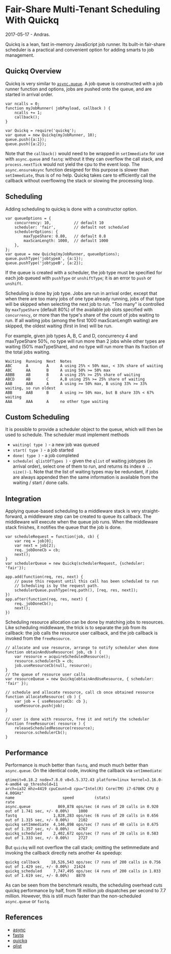 Fair-Share Multi-Tenant Scheduling With Quickq
==============================================
2017-05-17 - Andras.

Quickq is a lean, fast in-memory JavaScript job runner.  Its built-in fair-share
scheduler is a practical and convenient option for adding smarts to job management.


Quickq Overview
---------------

Quickq is very similar to [`async.queue`](https://npmjs.com/package/async).  A job queue
is constructed with a job runner function and options, jobs are pushed onto the queue, and are
started in arrival order.

    var ncalls = 0;
    function myJobRunner( jobPayload, callback ) {
        ncalls += 1;
        callback();
    }

    var Quickq = require('quickq');
    var queue = new Quickq(myJobRunner, 10);
    queue.push({a:1});
    queue.push({a:2});

Note that the `callback()` would need to be wrapped in `setImmediate` for use with
`async.queue` and `fastq`: without it they can overflow the call stack, and
`process.nextTick` would not yield the cpu to the event loop.  The `async.ensureAsync`
function designed for this purpose is slower than `setImmediate`, thus is of no help.
Quickq takes care to efficiently call the callback without overflowing the stack or
slowing the processing loop.


Scheduling
----------

Adding scheduling to quickq is done with a constructor option.

    var queueOptions = {
        concurrency: 10,          // default 10
        scheduler: 'fair',        // default not scheduled
        schedulerOptions: {
            maxTypeShare: 0.80,   // default 0.8
            maxScanLength: 1000,  // default 1000
        },
    };
    var queue = new Quickq(myJobRunner, queueOptions);
    queue.pushType('jobtypeA', {a:1});
    queue.pushType('jobtypeB', {a:2});

If the queue is created with a scheduler, the job type must be specified for each job
queued with `pushType` or `unshiftType`; it is an error to `push` or `unshift`.

Scheduling is done by job type.  Jobs are run in arrival order, except that when there
are too many jobs of one type already running, jobs of that type will be skipped when
selecting the next job to run.  "Too many" is controlled by `maxTypeShare` (default 80%)
of the available job slots specified with `concurrency`, or more than the type's share
of the count of jobs waiting to run.  If all waiting jobs (among the first 1000
maxScanLength waiting) are skipped, the oldest waiting (first in line) will be run.

For example, given job types A, B, C and D, concurrency 4 and maxTypeShare 50%, no type
will run more than 2 jobs while other types are waiting (50% maxTypeShare), and no type
will run more than its fraction of the total jobs waiting.

    Waiting  Running  Next  Notes
    ABC      A        A     A using 25% < 50% max, < 33% share of waiting
    ABC      AA       B     A using 50% >= 50% max
    ABBB     AB       B     A using 25% >= 25% share of waiting
    ABCD     AB       C     A,B using 25% >= 25% share of waiting
    AAB      AAB      A     A using >= 50% max, B using 33% >= 33% waiting, so run oldest
    ABB      AAB      B     A using >= 50% max, but B share 33% < 67% waiting
    AAA      AAA      A     no other type waiting


Custom Scheduling
-----------------

It is possible to provide a scheduler object to the queue, which will then be used to
schedule.  The scheduler must implement methods

- `waiting( type )` - a new job was queued
- `start( type )` - a job started
- `done( type )` - a job completed
- `schedule( qlistOfTypes )` - given the `qlist` of waiting jobtypes (in arrival order),
  select one of them to run, and returns its index `0 .. size()-1`. Note that the list
  of waiting types may be redundant, if jobs are always appended then the same
  information is available from the waiting / start / done calls.

Integration
-----------

Applying queue-based scheduling to a middleware stack is very straight-forward, a
middleware step can be created to queue its callback.  The middleware will execute when
the queue job runs.  When the middleware stack finishes, it notifies the queue that
the job is done.

    var scheduleRequest = function(job, cb) {
        var req = job[0];
        var next = job[2];
        req._jobDoneCb = cb;
        next();
    }
    var schedulerQueue = new Quickq(schedulerRequest, {scheduler: 'fair'});

    app.add(function(req, res, next) {
        // pause this request until this call has been scheduled to run
        // Scheduling is by the request path.
        schedulerQueue.pushType(req.path(), [req, res, next]);
    })
    app.after(function(req, res, next) {
        req._jobDoneCb();
        next();
    })

Scheduling resource allocation can be done by matching jobs to resources.  Like
scheduling middleware, the trick is to separate the job from its callback:  the job
calls the resource user callback, and the job callback is invoked from the
`freeResource`.

    // allocate and use resource, arrange to notify scheduler when done
    function obtainAndUseResource( job, cb ) {
        var resource = acquireScheduledResource();
        resource.schedulerCb = cb;
        job.useResourceCb(null, resource);
    }
    // the queue of resource user calls
    var resourceQueue = new Quickq(obtainAndUseResource, { scheduler: 'fair' });

    // schedule and allocate resource, call cb once obtained resource
    function allocateResource( cb ) {
        var job = { useResourceCb: cb };
        useResource.push(job);
    }

    // user is done with resource, free it and notify the scheduler
    function freeResource( resource ) {
        releaseScheduledResource(resource);
        resource.schedulerCb();
    }

Performance
-----------

Performance is much better than `fastq`, and much much better than `async.queue`.
On the identical code, invoking the callback via `setImmediate`:

    qtimeit=0.18.2 node=7.8.0 v8=5.5.372.43 platform=linux kernel=3.16.0-4-amd64 up_threshold=11
    arch=ia32 mhz=4419 cpuCount=8 cpu="Intel(R) Core(TM) i7-6700K CPU @ 4.00GHz"
    name                     speed         (stats)                                                      rate
    async.queue            869,878 ops/sec (4 runs of 20 calls in 0.920 out of 1.741 sec, +/- 0.00%)    1000
    fastq                1,828,283 ops/sec (6 runs of 20 calls in 0.656 out of 1.315 sec, +/- 0.00%)    2102
    quickq setImmediate  4,146,898 ops/sec (7 runs of 40 calls in 0.675 out of 1.357 sec, +/- 0.00%)    4767
    quickq_scheduled     2,402,672 ops/sec (7 runs of 20 calls in 0.583 out of 1.333 sec, +/- 0.00%)    2727

But `quickq` will not overflow the call stack; omitting the setImmediate and invoking
the callback directly nets another 4x speedup:

    quickq callback     18,526,543 ops/sec (7 runs of 200 calls in 0.756 out of 1.429 sec, +/- 0.00%)  21424
    quickq_scheduled     7,747,495 ops/sec (4 runs of 200 calls in 1.033 out of 1.619 sec, +/- 0.00%)   8870

As can be seen from the benchmark results, the scheduling overhead cuts quickq
performance by half, from 18 million job dispatches per second to 7.7 million.
However, this is still much faster than the non-scheduled `async.queue` or `fastq`.


References
----------

- [async](https://npmjs.com/package/async)
- [fastq](https://npmjs.com/package/fastq)
- [quickq](https://npmjs.com/package/quickq)
- [qlist](https://npmjs.com/package/qlist)
